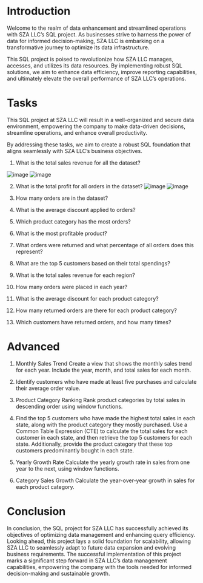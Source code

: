 # Introduction

Welcome to the realm of data enhancement and streamlined operations with SZA LLC’s SQL project. As businesses strive to harness the power of data for informed decision-making, SZA LLC is embarking on a transformative journey to optimize its data infrastructure.

This SQL project is poised to revolutionize how SZA LLC manages, accesses, and utilizes its data resources. By implementing robust SQL solutions, we aim to enhance data efficiency, improve reporting capabilities, and ultimately elevate the overall performance of SZA LLC’s operations.

# Tasks

This SQL project at SZA LLC will result in a well-organized and secure data environment, empowering the company to make data-driven decisions, streamline operations, and enhance overall productivity.

By addressing these tasks, we aim to create a robust SQL foundation that aligns seamlessly with SZA LLC’s business objectives.

1. What is the total sales revenue for all the dataset?

![image](https://github.com/user-attachments/assets/d3b935dd-d42b-4138-b38f-0b66da66e4ff)
![image](https://miro.medium.com/v2/resize:fit:532/format:webp/1*WMaNmF6oURbsJZBaJhZPug.png)

2. What is the total profit for all orders in the dataset?
![image](https://miro.medium.com/v2/resize:fit:640/format:webp/1*D2HHm80sETQBL4lGIjIjoA.png)
![image](https://miro.medium.com/v2/resize:fit:640/format:webp/1*JdsAhFtcpYKwpqkrdEQrjA.png)
3. How many orders are in the dataset?

4. What is the average discount applied to orders?

5. Which product category has the most orders?

6. What is the most profitable product?

7. What orders were returned and what percentage of all orders does this represent?

 8. What are the top 5 customers based on their total spendings?

 9. What is the total sales revenue for each region?

10. How many orders were placed in each year?

11. What is the average discount for each product category?

12. How many returned orders are there for each product category?

13. Which customers have returned orders, and how many times?

# Advanced

 1. Monthly Sales Trend
Create a view that shows the monthly sales trend for each year. Include the year, month, and total sales for each month.

 2. Identify customers who have made at least five purchases and calculate their average order value.

3. Product Category Ranking
Rank product categories by total sales in descending order using window functions.

4. Find the top 5 customers who have made the highest total sales in each state, along with the product category they mostly purchased. Use a Common Table Expression (CTE) to calculate the total sales for each customer in each state, and then retrieve the top 5 customers for each state. Additionally, provide the product category that these top customers predominantly bought in each state.

 5. Yearly Growth Rate
Calculate the yearly growth rate in sales from one year to the next, using window functions.

 6. Category Sales Growth
Calculate the year-over-year growth in sales for each product category.

# Conclusion

In conclusion, the SQL project for SZA LLC has successfully achieved its objectives of optimizing data management and enhancing query efficiency. Looking ahead, this project lays a solid foundation for scalability, allowing SZA LLC to seamlessly adapt to future data expansion and evolving business requirements. The successful implementation of this project marks a significant step forward in SZA LLC’s data management capabilities, empowering the company with the tools needed for informed decision-making and sustainable growth.
